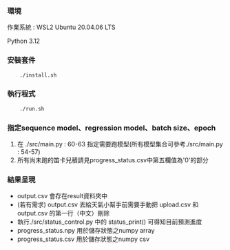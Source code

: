 ### 環境

作業系統 : WSL2 Ubuntu 20.04.06 LTS

Python 3.12

### 安裝套件

```bash
    ./install.sh
```

### 執行程式

```bash
    ./run.sh
```


### 指定sequence model、regression model、batch size、epoch


1. 在 ./src/main.py : 60-63 指定需要跑模型(所有模型集合可參考./src/main.py : 54-57)
2. 所有尚未跑的笛卡兒積請見progress_status.csv中第五欄值為'0'的部分



### 結果呈現
- output.csv 會存在result資料夾中
- (若有需求) output.csv 丟給天氣小幫手前需要手動把 upload.csv 和 output.csv 的第一行（中文）刪除
- 執行./src/status_control.py 中的 status_print() 可得知目前預測進度
- progress_status.npy 用於儲存狀態之numpy array
- progress_status.csv 用於儲存狀態之numpy csv
